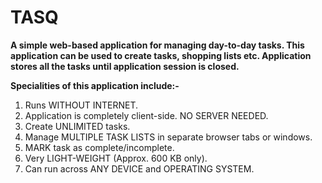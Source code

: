 # TASQ
**A simple web-based application for managing day-to-day tasks. This application can be used to create tasks, shopping lists etc. Application stores all the tasks until application session is closed.**

**Specialities of this application include:-**
1. Runs WITHOUT INTERNET.
2. Application is completely client-side. NO SERVER NEEDED.
3. Create UNLIMITED tasks.
4. Manage MULTIPLE TASK LISTS in separate browser tabs or windows.
5. MARK task as complete/incomplete.
6. Very LIGHT-WEIGHT (Approx. 600 KB only).
7. Can run across ANY DEVICE and OPERATING SYSTEM.
